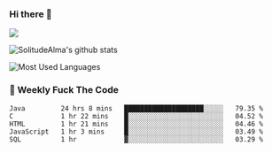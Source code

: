 ### Hi there 👋

<p>
  <a href="https://count.getloli.com/"><img src="https://count.getloli.com/get/@:solitudealma"></a>
</p>

![SolitudeAlma's github stats](https://github-readme-stats.vercel.app/api?username=solitudealma&show_icons=true&theme=radical)

![Most Used Languages](https://github-readme-stats.vercel.app/api/top-langs/?username=solitudealma&layout=compact&hide_border=true&theme=dark)
<!-- ![visitors](https://visitor-badge.glitch.me/badge?page_id=solitudealma.solitudealma.id) -->


### :dart: Weekly Fuck The Code

<!--START_SECTION:waka-->
```text
Java         24 hrs 8 mins   ████████████████████░░░░░   79.35 % 
C            1 hr 22 mins    █░░░░░░░░░░░░░░░░░░░░░░░░   04.52 % 
HTML         1 hr 21 mins    █░░░░░░░░░░░░░░░░░░░░░░░░   04.46 % 
JavaScript   1 hr 3 mins     █░░░░░░░░░░░░░░░░░░░░░░░░   03.49 % 
SQL          1 hr            ▓░░░░░░░░░░░░░░░░░░░░░░░░   03.29 % 
```
<!--END_SECTION:waka-->

